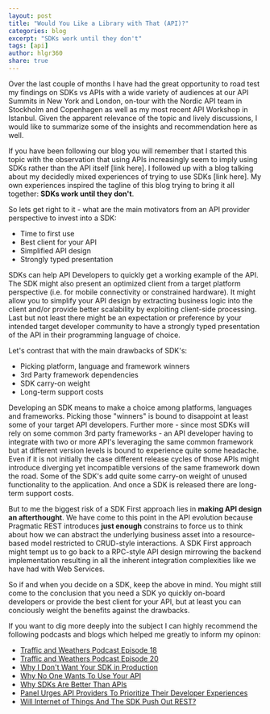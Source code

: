 ```yaml
---
layout: post
title: "Would You Like a Library with That (API)?"
categories: blog
excerpt: "SDKs work until they don't"
tags: [api]
author: hlgr360
share: true
---
```


Over the last couple of months I have had the great opportunity to road test my findings on SDKs vs APIs with a wide variety of audiences at our API Summits in New York and London, on-tour with the Nordic API team in Stockholm and Copenhagen as well as my most recent API Workshop in Istanbul. Given the apparent relevance of the topic and lively discussions, I would like to summarize some of the insights and recommendation here as well.

If you have been following our blog you will remember that I started this topic with the observation that using APIs increasingly seem to imply using SDKs rather than the API itself [link here]. I followed up with a blog talking about my decidedly mixed experiences of trying to use SDKs [link here]. My own experiences inspired the tagline of this blog trying to bring it all together: **SDKs work until they don't**.

So lets get right to it - what are the main motivators from an API provider perspective to invest into a SDK:

* Time to first use
* Best client for your API
* Simplified API design
* Strongly typed presentation

SDKs can help API Developers to quickly get a working example of the API. The SDK might also present an optimized client from a target platform perspective (i.e. for mobile connectivity or constrained hardware). It might allow you to simplify your API design by extracting business logic into the client and/or provide better scalability by exploiting client-side processing. Last but not least there might be an expectation or preference by your intended target developer community to have a strongly typed presentation of the API in their programming language of choice.

Let's contrast that with the main drawbacks of SDK's:

* Picking platform, language and framework winners
* 3rd Party framework dependencies
* SDK carry-on weight
* Long-term support costs

Developing an SDK means to make a choice among platforms, languages and frameworks. Picking those "winners" is bound to disappoint at least some of your target API developers. Further more - since most SDKs will rely on some common 3rd party frameworks - an API developer having to integrate with two or more API's leveraging the same common framework but at different version levels is bound to experience quite some headache. Even if it is not initially the case different release cycles of those APIs might introduce diverging yet incompatible versions of the same framework down the road. Some of the SDK's add quite some carry-on weight of unused functionality to the application. And once a SDK is released there are long-term support costs.

But to me the biggest risk of a SDK First approach lies in **making API design an afterthought**. We have come to this point in the API evolution because Pragmatic REST introduces **just enough** constrains to force us to think about how we can abstract the underlying business asset into a resource-based model restricted to CRUD-style interactions. A SDK First approach might tempt us to go back to a RPC-style API design mirrowing the backend implementation resulting in all the inherent integration complexities like we have had with Web Services.

So if and when you decide  on a SDK, keep the above in mind. You might still come to the conclusion that you need a SDK yo quickly on-board developers or provide the best client for your API, but at least you can conciously weight the benefits against the drawbacks.

If you want to dig more deeply into the subject I can highly recommend the following podcasts and blogs which helped me greatly to inform my opinon:

* [Traffic and Weathers Podcast Episode 18](http://trafficandweather.io/posts/2013/10/20/episode-18-this-will-be-way-easier)
* [Traffic and Weathers Podcast Episode 20](http://trafficandweather.io/posts/2013/12/27/episode-20-im-going-to-punch-a-wall)
* [Why I Don't Want Your SDK in Production](http://brandur.org/sdk)
* [Why No One Wants To Use Your API](http://apiux.com/2013/10/18/why-no-one-wants-to-use-your-api/)
* [Why SDKs Are Better Than APIs](http://blog.programmableweb.com/2013/10/04/when-sdks-are-better-than-apis/)
* [Panel Urges API Providers To Prioritize Their Developer Experiences](http://blog.programmableweb.com/2014/03/05/panel-urges-api-providers-to-prioritize-their-developer-experiences/)
* [Will Internet of Things And The SDK Push Out REST?](http://apievangelist.com/2014/01/07/will-internet-of-things-and-the-sdk-push-out-rest/)
